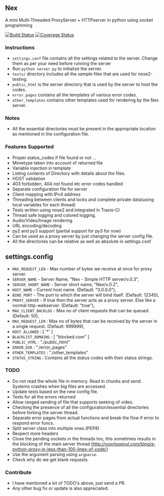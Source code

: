 ## Nex
A mini Multi-Threaded ProxyServer + HTTPserver in python using socket programming

[![Build Status](https://travis-ci.org/pinkeshbadjatiya/Nex.svg?branch=master)](https://travis-ci.org/pinkeshbadjatiya/Nex)
[![Coverage Status](https://coveralls.io/repos/github/pinkeshbadjatiya/Nex/badge.svg?branch=master&bust=1)](https://coveralls.io/github/pinkeshbadjatiya/Nex?branch=master)

### Instructions
- `settings.conf` file contains all the settings related to the server. Change them as per your need before running the server
- Run `python server.py` to initialize the server.
- `tests/` directory includes all the sample files that are used for nose2-testing.
- `public_html` is the server directory that is used by the server to host the codes.
- `error_pages` contains all the templates of various error codes.
- `other_templates` contains other templates used for rendering by the Nex server.

### Notes
- All the essential directories must be present in the appropriate location as mentioned in the configuration file.

### Features Supported
- Proper status_codes if file found or not ...
- Mimetype taken into account of returned file
- Variable injection in template
- Listing contents of Directory with details about the files.
- HOST validation
- 403 forbidden, 404 not found etc error codes handled
- Separate configuration file for server  
- Client mapping with IPv4 address
- Threading between clients and locks and complete private data(using local variables for each thread)
- Tests written using nose2 and integrated in Travis-CI
- Thread safe logging and colored logging.
- Audio/Video/Image rendering
- URL encoding/decoding
- py2 and py3 support (partial support for py3 for now)
- Can be used as a proxy server by just changing the server config file.  
- All the directories can be relative as well as absolute in settings.conf

## settings.config
- `MAX_REQUEST_LEN` - Max number of bytes we receive at once for proxy server.    
- `SERVER_NAME` - Server Name, "Nex - Simple HTTP server/v.0.3",
- `SERVER_SHORT_NAME` - Server short name, "Nex/v.0.2",
- `HOST_NAME` - Current host name. (Default: "0.0.0.0"),
- `BIND_PORT` - The port to which the server will bind itself. (Default: 12345),
- `PROXY_SERVER` - If true then the server acts as a proxy server. Else like a normal http-webserver. (Default: "true"),
- `MAX_CLIENT_BACKLOG` - Max no of client requests that can be queued. (Default: 50),
- `MAX_REQUEST_LEN` : Max no of bytes that can be received by the server in a single request. (Default: 999999),
- `HOST_ALLOWED` : [ '*' ]
- `BLACKLIST_DOMAINS` : [ "blocked.com" ]
- `PUBLIC_HTML` : "./public_html"
- `ERROR_DIR` : "./error_pages"
- `OTHER_TEMPLATES` : "./other_templates"
- `STATUS_STRING` : Contains all the status codes with their status strings.

### TODO
- Do not read the whole file in memory. Read in chunks and send. Systems crashes when big files are accessed.
- Update tests based on the new config file.
- Tests for all the errors returned
- Allow ranged sending of file that supports seeking of video.
- Checking the presence of all the configuration/essential directories before forking the server thread.
- Separate error pages from actual functions and break the flow if error to respond error funcs.
- Split server class into multiple ones.(PEP8)
- Respect more headers
- Close the pending sockets in the threads too, this sometimes results in the blocking of the main server thread.(http://voorloopnul.com/blog/a-python-proxy-in-less-than-100-lines-of-code/)  
- Use the argument parsing using `argparse`.  
- Check why do we get blank requests.  

### Contribute  
- I have mentioned a lot of TODO's above, just send a PR.  
- Any other bug fix or update is also appreciated.  
